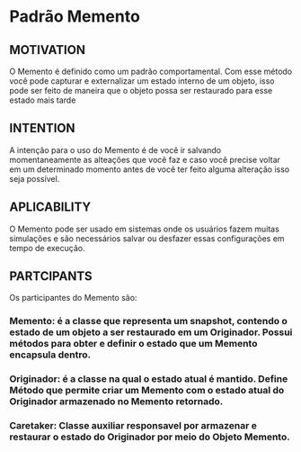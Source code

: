 # Padrão Memento

## MOTIVATION
O Memento é definido como um padrão comportamental. Com esse método você pode capturar e externalizar um estado interno de um objeto, isso pode ser feito de maneira que o objeto possa ser restaurado para esse estado mais tarde

## INTENTION
A intenção para o uso do Memento é de você ir salvando momentaneamente as alteações que você faz e caso você precise voltar em um determinado momento antes de você ter feito alguma alteração isso seja possível.

## APLICABILITY
O Memento pode ser usado em sistemas onde os usuários fazem muitas simulações e são necessários salvar ou desfazer essas configurações em tempo de execução.

## PARTCIPANTS
Os participantes do Memento são:

### Memento: é a classe que representa um snapshot, contendo o estado de um objeto a ser restaurado em um Originador. Possui métodos para obter e definir o estado que um Memento encapsula dentro.

### Originador: é a classe na qual o estado atual é mantido. Define Método que permite criar um Memento com o estado atual do Originador armazenado no Memento retornado.

### Caretaker: Classe auxiliar responsavel por armazenar e restaurar o estado do Originador por meio do Objeto Memento.
